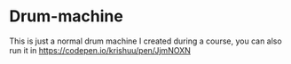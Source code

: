 # Drum-machine
This is just a normal drum machine I created during a course, you can also run it in https://codepen.io/krishuu/pen/JjmNOXN
